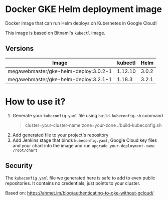 # Docker GKE Helm deployment image

Docker image that can run Helm deploys on Kubernetes in Google Cloud!

This image is based on Bitnami's `kubectl` image.

## Versions

Image                                 | kubectl | Helm  
------------------------------------- | ------- | -----
megawebmaster/gke-helm-deploy:3.0.2-1 | 1.12.10 | 3.0.2
megawebmaster/gke-helm-deploy:3.2.1-1 | 1.18.3  | 3.2.1

# How to use it?

1. Generate your `kubeconfig.yaml` file using `build-kubeconfig.sh` command
    > cluster=your-cluster-name zone=your-zone ./build-kubeconfig.sh
2. Add generated file to your project's repository
3. Add Jenkins stage that binds `kubeconfig.yaml`, Google Cloud key files and your chart 
into the image and run `upgrade your-deployment-name /root/chart` 

## Security

The `kubeconfig.yaml` file we generated here is safe to add to even public repositories.
It contains no credentials, just points to your cluster.

Based on: https://ahmet.im/blog/authenticating-to-gke-without-gcloud/
